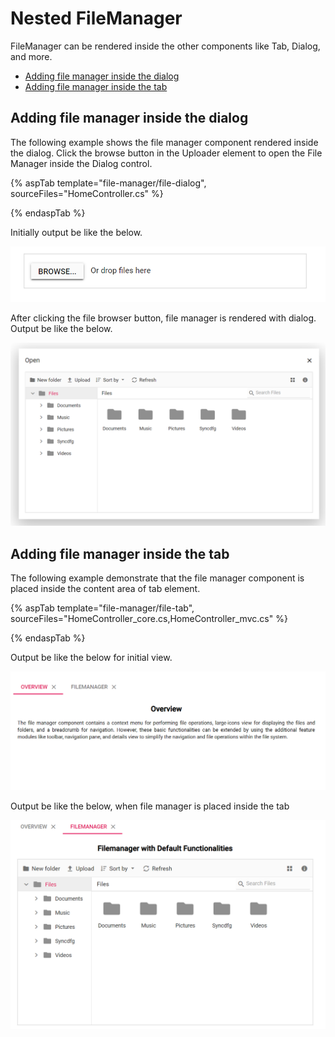 # Nested FileManager

FileManager can be rendered inside the other components like Tab, Dialog, and more.

* [Adding file manager inside the dialog](#adding-file-manager-inside-the-dialog)
* [Adding  file manager inside the tab](#adding-file-manager-inside-the-tab)

## Adding file manager inside the dialog

The following example shows the file manager component rendered inside the dialog. Click the browse button in the Uploader element to open the File Manager inside the Dialog control.

{% aspTab template="file-manager/file-dialog", sourceFiles="HomeController.cs" %}

{% endaspTab %}

Initially output be like the below.

![FileManager upload ](../images/file_upload.PNG)

After clicking the file browser button, file manager is rendered with dialog. Output be like the below.

![FileManager inside dialog ](../images/file_dialog.PNG)

## Adding file manager inside the tab

The following example demonstrate that the file manager component is placed inside the content area of tab element.

{% aspTab template="file-manager/file-tab", sourceFiles="HomeController_core.cs,HomeController_mvc.cs" %}

{% endaspTab %}

Output be like the below for initial view.

![FileManager inside tab ](../images/file_tab.PNG)

Output be like the below, when file manager is placed inside the tab

![FileManager inside tab ](../images/file_tab_item.PNG)